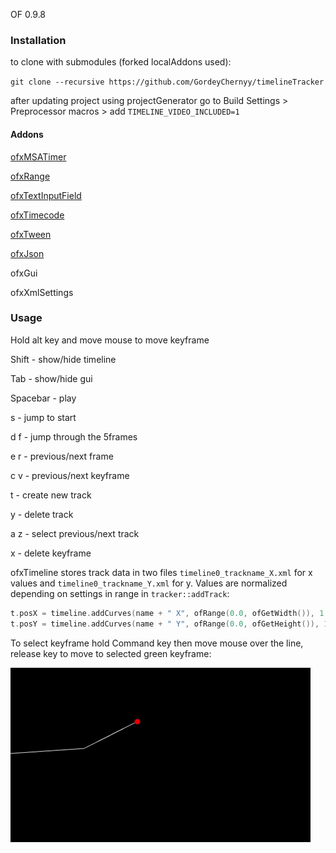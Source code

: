 OF 0.9.8
### Installation

to clone with submodules (forked localAddons used):

`git clone --recursive https://github.com/GordeyChernyy/timelineTracker`

after updating project using projectGenerator go to Build Settings > Preprocessor macros > add `TIMELINE_VIDEO_INCLUDED=1`

#### Addons

[ofxMSATimer](https://github.com/obviousjim/ofxMSATimer)

[ofxRange](https://github.com/Flightphase/ofxRange)

[ofxTextInputField](https://github.com/Flightphase/ofxTextInputField)

[ofxTimecode](https://github.com/YCAMInterlab/ofxTimecode)

[ofxTween](https://github.com/arturoc/ofxTween)

[ofxJson](https://github.com/jefftimesten/ofxJSON.git)

ofxGui

ofxXmlSettings

### Usage

Hold alt key and move mouse to move keyframe

Shift - show/hide timeline

Tab - show/hide gui

Spacebar - play

s - jump to start

d f - jump through the 5frames

e r - previous/next frame

c v - previous/next keyframe

t - create new track

y - delete track

a z - select previous/next track

x - delete keyframe

ofxTimeline stores track data in two files `timeline0_trackname_X.xml` for x values and `timeline0_trackname_Y.xml` for y. Values are normalized depending on settings in range in `tracker::addTrack`:

```C++
t.posX = timeline.addCurves(name + " X", ofRange(0.0, ofGetWidth()), 1.0);
t.posY = timeline.addCurves(name + " Y", ofRange(0.0, ofGetHeight()), 1.0);

```
To select keyframe hold Command key then move mouse over the line, release key to move to selected green keyframe:

![keyframeSelect](docs/keyframeSelect.gif)
